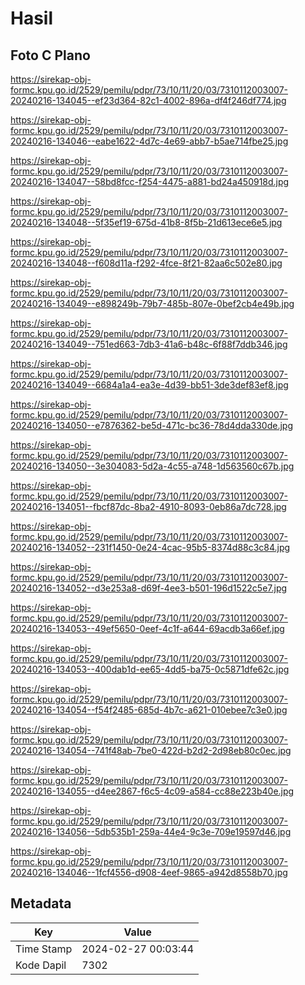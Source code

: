 # Hasil

## Foto C Plano

https://sirekap-obj-formc.kpu.go.id/2529/pemilu/pdpr/73/10/11/20/03/7310112003007-20240216-134045--ef23d364-82c1-4002-896a-df4f246df774.jpg

https://sirekap-obj-formc.kpu.go.id/2529/pemilu/pdpr/73/10/11/20/03/7310112003007-20240216-134046--eabe1622-4d7c-4e69-abb7-b5ae714fbe25.jpg

https://sirekap-obj-formc.kpu.go.id/2529/pemilu/pdpr/73/10/11/20/03/7310112003007-20240216-134047--58bd8fcc-f254-4475-a881-bd24a450918d.jpg

https://sirekap-obj-formc.kpu.go.id/2529/pemilu/pdpr/73/10/11/20/03/7310112003007-20240216-134048--5f35ef19-675d-41b8-8f5b-21d613ece6e5.jpg

https://sirekap-obj-formc.kpu.go.id/2529/pemilu/pdpr/73/10/11/20/03/7310112003007-20240216-134048--f608d11a-f292-4fce-8f21-82aa6c502e80.jpg

https://sirekap-obj-formc.kpu.go.id/2529/pemilu/pdpr/73/10/11/20/03/7310112003007-20240216-134049--e898249b-79b7-485b-807e-0bef2cb4e49b.jpg

https://sirekap-obj-formc.kpu.go.id/2529/pemilu/pdpr/73/10/11/20/03/7310112003007-20240216-134049--751ed663-7db3-41a6-b48c-6f88f7ddb346.jpg

https://sirekap-obj-formc.kpu.go.id/2529/pemilu/pdpr/73/10/11/20/03/7310112003007-20240216-134049--6684a1a4-ea3e-4d39-bb51-3de3def83ef8.jpg

https://sirekap-obj-formc.kpu.go.id/2529/pemilu/pdpr/73/10/11/20/03/7310112003007-20240216-134050--e7876362-be5d-471c-bc36-78d4dda330de.jpg

https://sirekap-obj-formc.kpu.go.id/2529/pemilu/pdpr/73/10/11/20/03/7310112003007-20240216-134050--3e304083-5d2a-4c55-a748-1d563560c67b.jpg

https://sirekap-obj-formc.kpu.go.id/2529/pemilu/pdpr/73/10/11/20/03/7310112003007-20240216-134051--fbcf87dc-8ba2-4910-8093-0eb86a7dc728.jpg

https://sirekap-obj-formc.kpu.go.id/2529/pemilu/pdpr/73/10/11/20/03/7310112003007-20240216-134052--231f1450-0e24-4cac-95b5-8374d88c3c84.jpg

https://sirekap-obj-formc.kpu.go.id/2529/pemilu/pdpr/73/10/11/20/03/7310112003007-20240216-134052--d3e253a8-d69f-4ee3-b501-196d1522c5e7.jpg

https://sirekap-obj-formc.kpu.go.id/2529/pemilu/pdpr/73/10/11/20/03/7310112003007-20240216-134053--49ef5650-0eef-4c1f-a644-69acdb3a66ef.jpg

https://sirekap-obj-formc.kpu.go.id/2529/pemilu/pdpr/73/10/11/20/03/7310112003007-20240216-134053--400dab1d-ee65-4dd5-ba75-0c5871dfe62c.jpg

https://sirekap-obj-formc.kpu.go.id/2529/pemilu/pdpr/73/10/11/20/03/7310112003007-20240216-134054--f54f2485-685d-4b7c-a621-010ebee7c3e0.jpg

https://sirekap-obj-formc.kpu.go.id/2529/pemilu/pdpr/73/10/11/20/03/7310112003007-20240216-134054--741f48ab-7be0-422d-b2d2-2d98eb80c0ec.jpg

https://sirekap-obj-formc.kpu.go.id/2529/pemilu/pdpr/73/10/11/20/03/7310112003007-20240216-134055--d4ee2867-f6c5-4c09-a584-cc88e223b40e.jpg

https://sirekap-obj-formc.kpu.go.id/2529/pemilu/pdpr/73/10/11/20/03/7310112003007-20240216-134056--5db535b1-259a-44e4-9c3e-709e19597d46.jpg

https://sirekap-obj-formc.kpu.go.id/2529/pemilu/pdpr/73/10/11/20/03/7310112003007-20240216-134046--1fcf4556-d908-4eef-9865-a942d8558b70.jpg


## Metadata

| Key        | Value               |
| ---------- | ------------------- |
| Time Stamp | 2024-02-27 00:03:44 |
| Kode Dapil | 7302                |



